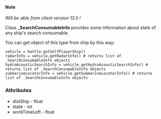 #### Note
*Will be able from client version 13.5 !* 


Class **_SearchConsumableInfo** provides some information about state of any ship's search consumable.

You can get object of this type from ship by this way:

    vehicle = battle.getSelfPlayerShip()
    radarInfo = vehicle.getRadarInfo() # returns list of _SearchConsumableInfo objects
    hydroAcousticSearchInfo = vehicle.getHydroAcousticSearchInfo() # returns list of _SearchConsumableInfo objects
    submarineLocatorInfo = vehicle.getSubmarineLocatorInfo() # returns list of _SearchConsumableInfo objects

### Athributes

- distShip - float
- state - int
- workTimeLeft - float
